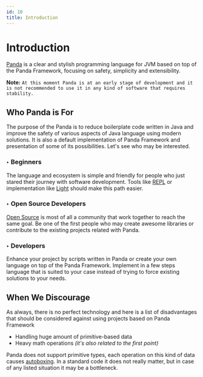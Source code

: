 ```yaml
---
id: 10
title: Introduction
---
```


# Introduction
[Panda](https://panda-lang.org/) is a clear and stylish programming language for JVM based on top of the Panda Framework, focusing on safety, simplicity and extensibility. 

**Note:** `At this moment Panda is at an early stage of development and it is not recommended to use it in any kind of software that requires stability.`

## Who Panda is For
The purpose of the Panda is to reduce boilerplate code written in Java and improve the safety of various aspects of Java language using modern solutions.
It is also a default implementation of Panda Framework and presentation of some of its possibilities. Let's see who may be interested.

### ‣ Beginners
The language and ecosystem is simple and friendly for people who just stared their journey with software development. 
Tools like [REPL](https://en.wikipedia.org/wiki/Read%E2%80%93eval%E2%80%93print_loop) or implementation like [Light](https://github.com/panda-lang/light) should make this path easier.

### ‣ Open Source Developers
[Open Source](https://en.wikipedia.org/wiki/Open-source_software) is most of all a community that work together to reach the same goal. Be one of the first people who may create awesome libraries or contribute to the existing projects related with Panda.

### ‣ Developers
Enhance your project by scripts written in Panda or create your own language on top of the Panda Framework. Implement in a few steps language that is suited to your case instead of trying to force existing solutions to your needs.

## When We Discourage
As always, there is no perfect technology and here is a list of disadvantages that should be considered against using projects based on Panda Framework

* Handling huge amount of primitive-based data
* Heavy math operations *(it's also related to the first point)*

Panda does not support primitive types, each operation on this kind of data causes [autoboxing](https://docs.oracle.com/javase/tutorial/java/data/autoboxing.html). In a standard code it does not really matter, but in case of any listed situation it may be a bottleneck.